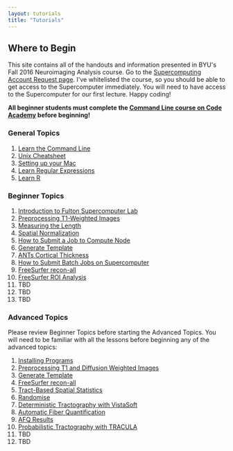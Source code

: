 ```yaml
---
layout: tutorials
title: "Tutorials"
---
```


## Where to Begin

This site contains all of the handouts and information presented in BYU's Fall 2016 Neuroimaging Analysis course. Go to the <a href="https://marylou.byu.edu/account/create/">Supercomputing Account Request page</a>. I've whitelisted the course, so you should be able to get access to the Supercomputer immediately. You will need to have access to the Supercomputer for our first lecture. Happy coding!

**All beginner students must complete the [Command Line course on Code Academy](https://www.codecademy.com/courses/learn-the-command-line) before beginning!**

### General Topics

1. [Learn the Command Line](https://www.codecademy.com/learn/learn-the-command-line)
2. [Unix Cheatsheet](general/unix-cheat-sheet)
3. [Setting up your Mac](general/setting-up-your-mac)
4. [Learn Regular Expressions](http://regexone.com)
5. [Learn R](general/R)

### Beginner Topics

1. [Introduction to Fulton Supercomputer Lab](general/introduction-to-fulton-supercomputer-lab)
2. [Preprocessing T1-Weighted Images](structural/preprocessing_T1_weighted_images)
3. [Measuring the Length](structural/length)
4. [Spatial Normalization](structural/spatial_normalization)
5. [How to Submit a Job to Compute Node](general/submit-single-job)
6. [Generate Template](structural/template)
7. [ANTs Cortical Thickness](structural/cortical_thickness)
8. [How to Submit Batch Jobs on Supercomputer](general/submit-multiple-jobs)
9. [FreeSurfer recon-all](structural/freesurfer-recon-all)
10. [FreeSurfer ROI Analysis](structural/freesurfer-roi-analysis)
11. TBD
12. TBD
13. TBD

### Advanced Topics

Please review Beginner Topics before starting the Advanced Topics. You will need to be familiar with all the lessons before beginning any of the advanced topics:

1. [Installing Programs](diffusion/advanced-programs)
2. [Preprocessing T1 and Diffusion Weighted Images](diffusion/preprocessing_t1_dwi_weighted_images)
3. [Generate Template](diffusion/template)
4. [FreeSurfer recon-all](diffusion/freesurfer-recon-all)
5. [Tract-Based Spatial Statistics](diffusion/#)
6. [Randomise](diffusion/#)
7. [Deterministic Tractography with VistaSoft](diffusion/#)
8. [Automatic Fiber Quantification](diffusion/#)
9. [AFQ Results](diffusion/#)
10. [Probabilistic Tractography with TRACULA](diffusion/#)
11. TBD
12. TBD
